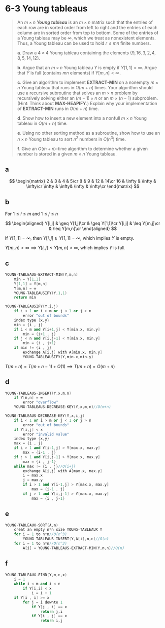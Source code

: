 # 6-3 Young tableaus

> An $m \times n$ ***Young tableau*** is an $m \times n$ matrix such that the entries of each row are in sorted order from left to right and the entries of each column are in sorted order from top to bottom. Some of the entries of a Young tableau may be $\infty$, which we treat as nonexistent elements. Thus, a Young tableau can be used to hold $r \leq mn$ finite numbers.
>
> **a**. Draw a $4\times 4$ Young tableau containing the elements $\lbrace 9, 16, 3, 2, 4, 8, 5, 14, 12 \rbrace$.
>
> **b**. Argue that an $m\times n$ Young tableau $Y$ is empty if $Y [1,1] = \infty$. Argue that $Y$ is full (contains $mn$ elements) if $Y[m,n] < \infty$.
>
> **c**. Give an algorithm to implement **EXTRACT-MIN** on a nonempty $m \times n$ Young tableau that runs in $O(m+n)$ times. Your algorithm should use a recursive subroutine that solves an $m\times n$ problem by recursively solving either an $(m-1)\times n$ or an $m \times (n-1)$ subproblem. (Hint: Think about **MAX-HEAPIFY**.) Explain why your implementation of **EXTRACT-MIN** runs in $O(m+n)$ time.
>
> **d**. Show how to insert a new element into a nonfull $m\times n$ Young tableau in $O(m+n)$ time.
>
> **e**. Using no other sorting method as a subroutine, show how to use an $n\times n$ Young tableau to sort $n^2$ numbers in $O(n^3)$ time.
>
> **f**. Give an $O(m+n)$-time algorithm to determine whether a given number is stored in a given $m\times n$ Young tableau.

## **a**

$$
\begin{matrix}
    2 & 3 & 4 & 5\cr
    8 & 9 & 12 & 14\cr
    16 & \infty & \infty & \infty\cr
    \infty & \infty& \infty & \infty\cr
\end{matrix}
$$

## **b**

For $1\leq i \leq m$ and $1 \leq j \leq n$

$$
\begin{aligned}
    Y[i,j]
    & \geq Y[1,j]\cr
    & \geq Y[1,1]\cr
    Y[i,j]
    & \leq Y[m,j]\cr
    & \leq Y[m,n]\cr
\end{aligned}
$$

If $Y [1,1] = \infty$, then $Y[i,j] \geq Y[1,1] = \infty$, which implies $Y$ is empty.

$Y [m,n] < \infty \implies Y[i,j] \leq Y [m,n] < \infty$, which implies $Y$ is full.

## **c**

```cpp
YOUNG-TABLEAUS-EXTRACT-MIN(Y,m,n)
    min = Y[1,1]
    Y[1,1] = Y[m,n]
    Y[m,n] = ∞
    YOUNG-TABLEAUSIFY(Y,1,1)
    return min

YOUNG-TABLEAUSIFY(Y,i,j)
    if i < 1 or i > m or j < 1 or j > n
        error "out of bounds"
    index type {x,y}
    min = {i , j}
    if i < m and Y[i+1,j] < Y[min.x, min.y]
        min = {i+1 , j}
    if j < n and Y[i,j+1] < Y[min.x, min.y]
        min = {i , j+1}
    if min != {i , j}
        exchange A[i,j] with A[min.x, min.y]
        YOUNG-TABLEAUSIFY(Y,min.x,min.y)
```

$T(m+n) = T (m+n-1) + O(1) \implies T(m+n) = O(m+n)$

## **d**

```cpp
YOUNG-TABLEAUS-INSERT(Y,x,m,n)
    if Y[m,n] = ∞
        error "overflow"
    YOUNG-TABLEAUS-DECREASE-KEY(Y,x,m,n)//O(m+n)

YOUNG-TABLEAUS-DECREASE-KEY(Y,x,i,j)
    if i < 1 or i > m or j < 1 or j > n
        error "out of bounds"
    if Y[i,j] < x
        error "invalid value"
    index type {x,y}
    max = {i , j}
    if i > 1 and Y[i-1,j] > Y[max.x, max.y]
        max = {i-1 , j}
    if j > 1 and Y[i,j-1] > Y[max.x, max.y]
        max = {i , j-1}
    while max != {i , j}//O(i+j)
        exchange A[i,j] with A[max.x, max.y]
        i = max.x
        j = max.y
        if i > 1 and Y[i-1,j] > Y[max.x, max.y]
            max = {i-1 , j}
        if j > 1 and Y[i,j-1] > Y[max.x, max.y]
            max = {i , j-1}
```

## **e**

```cpp
YOUNG-TABLEAUX-SORT(A,n)
    creat an empty n*n size YOUNG-TABLEAUX Y
    for i = 1 to n*n//O(n^3)
        YOUNG-TABLEAUS-INSERT(Y,A[i],n,n)//O(n)
    for i = 1 to n*n//O(n^3)
        A[i] = YOUNG-TABLEAUS-EXTRACT-MIN(Y,n,n)//O(n)
```

## **f**

```cpp
YOUNG-TABLEAUX-FIND(Y,m,n,x)
    i = 1
    while i < m and i < n
        if Y[i,i] < x
            i = i + 1
    if Y[i , i] >= x
        for j = i downto 1
            if Y[j , i] == x
                return j,i
            if Y[i , j] == x
                return i,j
```
